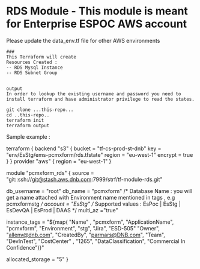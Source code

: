 # RDS Module  - This module is meant for Enterprise ESPOC AWS account
Please update the data_env.tf file for other AWS environments 
```
###
This Terraform will create
Resources Created :
-- RDS Mysql Instance
-- RDS Subnet Group


output
In order to lookup the existing username and password you need to install terraform and have administrator privilege to read the states.

git clone ...this-repo...
cd ..this-repo..
terraform init
terraform output

```
Sample example :

terraform {
  backend "s3" {
    bucket  = "tf-cs-prod-st-dnb"
    key     = "env/EsStg/ems-pcmxform/rds.tfstate"
    region  = "eu-west-1"
    encrypt = true
  }
}
provider "aws" {
  region = "eu-west-1"
}

module "pcmxform_rds" {
  source = "git::ssh://git@stash.aws.dnb.com:7999/strf/tf-module-rds.git"

  db_username = "root" 
  db_name     = "pcmxform" /* Database Name  : you will get a name attached with Environment name mentioned in tags , e.g pcmxformstg */
  account     = "EsStg"  /*  Supported values :  EsPoc | EsStg | EsDevQA | EsProd | DAAS */
  multi_az ="true"



  instance_tags = "${map(
                    "Name"  ,             "pcmxform",
                    "ApplicationName",    "pcmxform",
                    "Environment",        "stg",
                    "Jira",               "ESD-505"
                    "Owner",              "allenv@dnb.com",
                    "CreatedBy",          "parmars@DNB.com",
                    "Team",               "DevInTest",
                    "CostCenter" ,        "1265",
                    "DataClassification", "Commercial In Confidence")}"

  allocated_storage = "5"
}